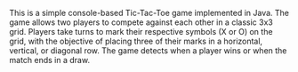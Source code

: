 This is a simple console-based Tic-Tac-Toe game implemented in Java. The game allows two players to compete against each other in a classic 3x3 grid. Players take turns to mark their respective symbols (X or O) on the grid, with the objective of placing three of their marks in a horizontal, vertical, or diagonal row. The game detects when a player wins or when the match ends in a draw.
